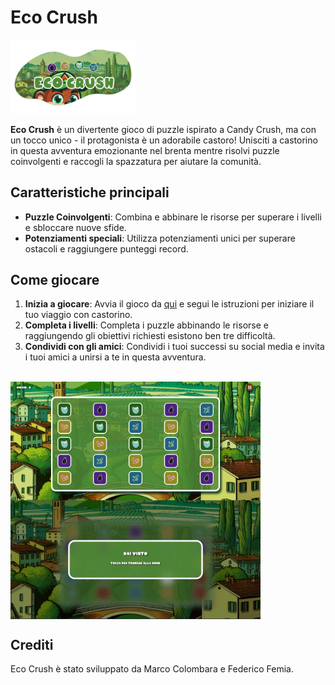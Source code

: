 # Eco Crush

<img src="public/img/logo.png" alt="Ecovi" width="200">

**Eco Crush** è un divertente gioco di puzzle ispirato a Candy Crush, ma con un tocco unico - il protagonista è un adorabile castoro! Unisciti a castorino in questa avventura emozionante nel brenta mentre risolvi puzzle coinvolgenti e raccogli la spazzatura per aiutare la comunità.

## Caratteristiche principali

- **Puzzle Coinvolgenti**: Combina e abbinare le risorse per superare i livelli e sbloccare nuove sfide.
- **Potenziamenti speciali**: Utilizza potenziamenti unici per superare ostacoli e raggiungere punteggi record.

## Come giocare

1. **Inizia a giocare**: Avvia il gioco da [qui](https://eco-crush.web.app/) e segui le istruzioni per iniziare il tuo viaggio con castorino.
2. **Completa i livelli**: Completa i puzzle abbinando le risorse e raggiungendo gli obiettivi richiesti esistono ben tre difficoltà.
3. **Condividi con gli amici**: Condividi i tuoi successi su social media e invita i tuoi amici a unirsi a te in questa avventura.
<br>
<div style="display: flex; flex-direction: column;">
<img src="public/img/cattura1.png" alt="Ecovi" width="400"><img src="public/img/cattura2.png" alt="Ecovi" width="400">
</div>

## Crediti

Eco Crush è stato sviluppato da Marco Colombara e Federico Femia.
